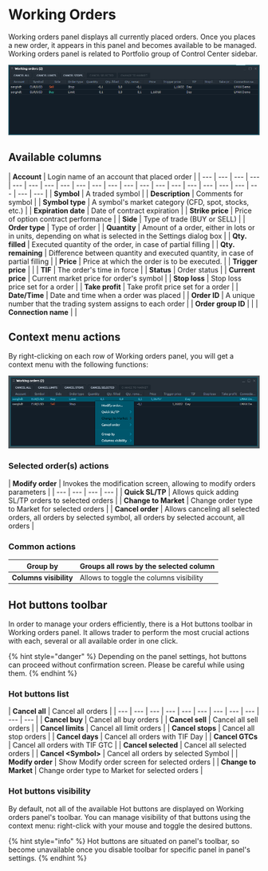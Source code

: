 # Working Orders

Working orders panel displays all currently placed orders. Once you places a new order, it appears in this panel and becomes available to be managed. Working orders panel is related to Portfolio group of Control Center sidebar.

![The common look of Working Orders panel](../.gitbook/assets/workingorders.png)

## Available columns

| **Account** | Login name of an account that placed order |
| --- | --- | --- | --- | --- | --- | --- | --- | --- | --- | --- | --- | --- | --- | --- | --- | --- | --- | --- | --- | --- | --- |
| **Symbol** | A traded symbol |
| **Description** | Comments for symbol |
| **Symbol type** | A symbol's market category \(CFD, spot, stocks, etc.\) |
| **Expiration date** | Date of contract expiration |
| **Strike price** | Price of option contract performance |
| **Side** | Type of trade \(BUY or SELL\) |
| **Order type** | Type of order |
| **Quantity** | Amount of a order, either in lots or in units, depending on what is selected in the Settings dialog box |
| **Qty. filled** | Executed quantity of the order, in case of partial filling |
| **Qty. remaining** | Difference between quantity and executed quantity, in case of partial filling |
| **Price** | Price at which the order is to be executed. |
| **Trigger price** |  |
| **TIF** | The order's time in force |
| **Status** | Order status |
| **Current price** | Current market price for order's symbol |
| **Stop loss** | Stop loss price set for a order |
| **Take profit** | Take profit price set for a order |
| **Date/Time** | Date and time when a order was placed |
| **Order ID** | A unique number that the trading system assigns to each order |
| **Order group ID** |  |
| **Connection name** |  |

## Context menu actions

By right-clicking on each row of Working orders panel, you will get a context menu with the following functions:

![Context functions](../.gitbook/assets/workingordersconextmenuselected.png)

### Selected order\(s\) actions

| **Modify order** | Invokes the modification screen, allowing to modify orders parameters |
| --- | --- | --- | --- |
| **Quick SL/TP** | Allows quick adding SL/TP orders to selected orders |
| **Change to Market** | Change order type to Market for selected orders |
| **Cancel order** | Allows canceling all selected orders, all orders by selected symbol, all orders by selected account, all orders |

### Common actions

| **Group by** |  Groups all rows by the selected column |
| --- | --- |
| **Columns visibility** |  Allows to toggle the columns visibility |

## Hot buttons toolbar

In order to manage your orders efficiently, there is a Hot buttons toolbar in Working orders panel. It allows trader to perform the most crucial actions with each, several or all available order in one click.

{% hint style="danger" %}
Depending on the panel settings, hot buttons can proceed without confirmation screen. Please be careful while using them.
{% endhint %}

###  Hot buttons list

| **Cancel all** | Cancel all orders |
| --- | --- | --- | --- | --- | --- | --- | --- | --- | --- | --- |
| **Cancel buy** | Cancel all buy orders |
| **Cancel sell** | Cancel all sell orders |
| **Cancel limits** | Cancel all limit orders |
| **Cancel stops** | Cancel all stop orders |
| **Cancel days** | Cancel all orders with TIF Day |
| **Cancel GTCs** | Cancel all orders with TIF GTC |
| **Cancel selected** | Cancel all selected orders |
| **Cancel &lt;Symbol&gt;** | Cancel all orders by selected Symbol |
| **Modify order** | Show Modify order screen for selected orders |
| **Change to Market** | Change order type to Market for selected orders |

### Hot buttons visibility

By default, not all of the available Hot buttons are displayed on Working orders panel's toolbar. You can manage visibility of that buttons using the context menu: right-click with your mouse and toggle the desired buttons.

{% hint style="info" %}
Hot buttons are situated on panel's toolbar, so become unavailable once you disable toolbar for specific panel in panel's settings.
{% endhint %}

